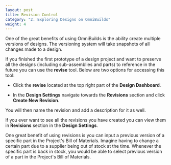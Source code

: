 ```yaml
---
layout: post
title: Revision Control
category: "2. Exploring Designs on OmniBuilds"
weight: 4
---
```

 
One of the great benefits of using OmniBuilds is the ability create multiple versions of designs. The versioning system will take snapshots of all changes made to a design. 

If you finished the first prototype of a design project and want to preserve all the designs (including sub-assemblies and parts) to reference in the future you can use the **revise**  tool. Below are two options for accessing this tool:

- Click the **revise** located at the top right part of the **Design Dashboard**. 

- In the **Design Settings** navigate towards the **Revisions** section and click **Create New Revision**.

You will then name the revision and add a description for it as well. 

If you ever want to see all the revisions you have created you can view them in **Revisions** section in the **Design Settings**.


One great benefit of using revisions is you can input a previous version of a specific part in the Project's Bill of Materials. Imagine having to change a certain part due to a supplier being out of stock at the time. Whenever the specific part is back in stock, you would be able to select previous version of a part in the Project's Bill of Materials.





